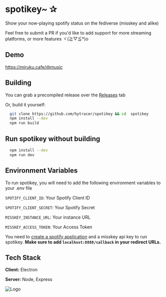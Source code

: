 
# spotikey~ ✰

Show your now-playing spotify status on the fediverse (misskey and alike)

Feel free to submit a PR if you'd like to add support for more streaming platforms, or more features ヾ(≧▽≦*)o
## Demo
https://miruku.cafe/@music


## Building

You can grab a precompiled release over the [Releases](https://github.com/hytracer/spotikey/releases) tab

Or, build it yourself:

```bash
  git clone https://github.com/hytracer/spotikey && cd  spotikey
  npm install --dev
  npm run build
```


    
## Run spotikey without building

```bash
  npm install --dev
  npm run dev
```


## Environment Variables

To run spotikey, you will need to add the following environment variables to your .env file

`SPOTIFY_CLIENT_ID`: Your Spotify Client ID

`SPOTIFY_CLIENT_SECRET`: Your Spotify Secret

`MISSKEY_INSTANCE_URL`: Your instance URL 

`MISSKEY_ACCESS_TOKEN`: Your Access Token

You need to [create a spotify application](https://developer.spotify.com/documentation/web-api/tutorials/getting-started) and a misskey api key to run spotikey. **Make sure to add `localhost:8888/callback` in your redirect URLs.**

## Tech Stack

**Client:** Electron

**Server:** Node, Express


![Logo](https://images6.fanpop.com/image/photos/35100000/Konata-lucky-star-35192860-704-396.jpg)

